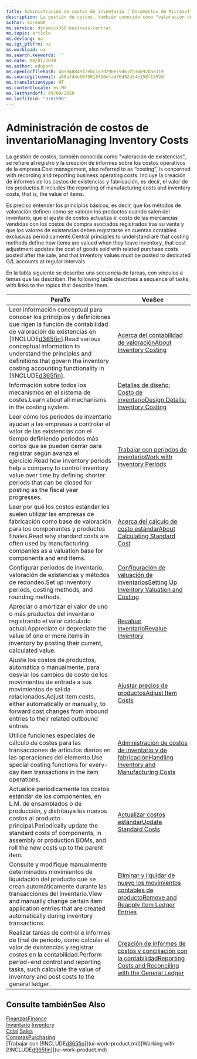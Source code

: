 ```yaml
---
title: Administración de costos de inventario | Documentos de Microsoft
description: La gestión de costos, también conocida como "valoración de existencias", se refiere al registro y la creación de informes sobre los costos operativos de la empresa. Incluye la creación de informes de los costos de existencias y fabricación, es decir, el valor de los productos.
author: SorenGP
ms.service: dynamics365-business-central
ms.topic: article
ms.devlang: na
ms.tgt_pltfrm: na
ms.workload: na
ms.search.keywords: ''
ms.date: 04/01/2020
ms.author: edupont
ms.openlocfilehash: 485948849f2ebc1d7d290e19d61fd36692ba8319
ms.sourcegitcommit: a80afd4e5075018716efad76d82a54e158f1392d
ms.translationtype: HT
ms.contentlocale: es-MX
ms.lasthandoff: 09/09/2020
ms.locfileid: "3781596"
---
```

# <a name="managing-inventory-costs"></a><span data-ttu-id="3777b-104">Administración de costos de inventario</span><span class="sxs-lookup"><span data-stu-id="3777b-104">Managing Inventory Costs</span></span>
<span data-ttu-id="3777b-105">La gestión de costos, también conocida como "valoración de existencias", se refiere al registro y la creación de informes sobre los costos operativos de la empresa.</span><span class="sxs-lookup"><span data-stu-id="3777b-105">Cost management, also referred to as “costing”, is concerned with recording and reporting business operating costs.</span></span> <span data-ttu-id="3777b-106">Incluye la creación de informes de los costos de existencias y fabricación, es decir, el valor de los productos.</span><span class="sxs-lookup"><span data-stu-id="3777b-106">It includes the reporting of manufacturing costs and inventory costs, that is, the value of items.</span></span>   

<span data-ttu-id="3777b-107">Es preciso entender los principios básicos, es decir, que los métodos de valoración definen cómo se valoran los productos cuando salen del inventario, que el ajuste de costos actualiza el costo de las mercancías vendidas con los costos de compra asociados registrados tras su venta y que los valores de existencias deben registrarse en cuentas contables exclusivas periódicamente.</span><span class="sxs-lookup"><span data-stu-id="3777b-107">Central principles to understand are that costing methods define how items are valued when they leave inventory, that cost adjustment updates the cost of goods sold with related purchase costs posted after the sale, and that inventory values must be posted to dedicated G/L accounts at regular intervals.</span></span>

<span data-ttu-id="3777b-108">En la tabla siguiente se describe una secuencia de tareas, con vínculos a temas que las describen.</span><span class="sxs-lookup"><span data-stu-id="3777b-108">The following table describes a sequence of tasks, with links to the topics that describe them.</span></span>

|<span data-ttu-id="3777b-109">**Para**</span><span class="sxs-lookup"><span data-stu-id="3777b-109">**To**</span></span>|<span data-ttu-id="3777b-110">**Vea**</span><span class="sxs-lookup"><span data-stu-id="3777b-110">**See**</span></span>|  
|------------|-------------|  
|<span data-ttu-id="3777b-111">Leer información conceptual para conocer los principios y definiciones que rigen la función de contabilidad de valoración de existencias en [!INCLUDE[d365fin](includes/d365fin_md.md)].</span><span class="sxs-lookup"><span data-stu-id="3777b-111">Read various conceptual information to understand the principles and definitions that govern the inventory costing accounting functionality in [!INCLUDE[d365fin](includes/d365fin_md.md)].</span></span>|[<span data-ttu-id="3777b-112">Acerca del contabilidad de valoración</span><span class="sxs-lookup"><span data-stu-id="3777b-112">About Inventory Costing</span></span>](finance-learn-about-costing.md)|  
|<span data-ttu-id="3777b-113">Información sobre todos los mecanismos en el sistema de costes.</span><span class="sxs-lookup"><span data-stu-id="3777b-113">Learn about all mechanisms in the costing system.</span></span>|[<span data-ttu-id="3777b-114">Detalles de diseño: Costo de inventario</span><span class="sxs-lookup"><span data-stu-id="3777b-114">Design Details: Inventory Costing</span></span>](design-details-inventory-costing.md)|
|<span data-ttu-id="3777b-115">Leer cómo los periodos de inventario ayudan a las empresas a controlar el valor de las existencias con el tiempo definiendo periodos más cortos que se pueden cerrar para registrar según avanza el ejercicio.</span><span class="sxs-lookup"><span data-stu-id="3777b-115">Read how inventory periods help a company to control inventory value over time by defining shorter periods that can be closed for posting as the fiscal year progresses.</span></span>|[<span data-ttu-id="3777b-116">Trabajar con periodos de inventario</span><span class="sxs-lookup"><span data-stu-id="3777b-116">Work with Inventory Periods</span></span>](finance-how-to-work-with-inventory-periods.md)|
|<span data-ttu-id="3777b-117">Leer por qué los costos estándar los suelen utilizar las empresas de fabricación como base de valoración para los componentes y productos finales.</span><span class="sxs-lookup"><span data-stu-id="3777b-117">Read why standard costs are often used by manufacturing companies as a valuation base for components and end items.</span></span>|[<span data-ttu-id="3777b-118">Acerca del cálculo de costo estándar</span><span class="sxs-lookup"><span data-stu-id="3777b-118">About Calculating Standard Cost</span></span>](finance-about-calculating-standard-cost.md)|
|<span data-ttu-id="3777b-119">Configurar periodos de inventario, valoración de existencias y métodos de redondeo.</span><span class="sxs-lookup"><span data-stu-id="3777b-119">Set up inventory periods, costing methods, and rounding methods.</span></span>|[<span data-ttu-id="3777b-120">Configuración de valuación de inventarios</span><span class="sxs-lookup"><span data-stu-id="3777b-120">Setting Up Inventory Valuation and Costing</span></span>](finance-set-up-inventory-valuation-and-costing.md)|
|<span data-ttu-id="3777b-121">Apreciar o amortizar el valor de uno o más productos del inventario registrando el valor calculado actual.</span><span class="sxs-lookup"><span data-stu-id="3777b-121">Appreciate or depreciate the value of one or more items in inventory by posting their current, calculated value.</span></span>|[<span data-ttu-id="3777b-122">Revaluar inventario</span><span class="sxs-lookup"><span data-stu-id="3777b-122">Revalue Inventory</span></span>](inventory-how-revalue-inventory.md)|
|<span data-ttu-id="3777b-123">Ajuste los costos de productos, automática o manualmente, para desviar los cambios de costo de los movimientos de entrada a sus movimientos de salida relacionados.</span><span class="sxs-lookup"><span data-stu-id="3777b-123">Adjust item costs, either automatically or manually, to forward cost changes from inbound entries to their related outbound entries.</span></span>|[<span data-ttu-id="3777b-124">Ajustar precios de productos</span><span class="sxs-lookup"><span data-stu-id="3777b-124">Adjust Item Costs</span></span>](inventory-how-adjust-item-costs.md)|
|<span data-ttu-id="3777b-125">Utilice funciones especiales de cálculo de costes para las transacciones de artículos diarios en las operaciones del elemento.</span><span class="sxs-lookup"><span data-stu-id="3777b-125">Use special costing functions for every-day item transactions in the item operations.</span></span>|[<span data-ttu-id="3777b-126">Administración de costos de inventario y de fabricación</span><span class="sxs-lookup"><span data-stu-id="3777b-126">Handling Inventory and Manufacturing Costs</span></span>](finance-handle-inventory-and-manufacturing-costs.md)|  
|<span data-ttu-id="3777b-127">Actualice periódicamente los costos estándar de los componentes, en L.M. de ensamblados o de producción, y distribuya los nuevos costos al producto principal.</span><span class="sxs-lookup"><span data-stu-id="3777b-127">Periodically update the standard costs of components, in assembly or production BOMs, and roll the new costs up to the parent item.</span></span>|[<span data-ttu-id="3777b-128">Actualizar costos estándar</span><span class="sxs-lookup"><span data-stu-id="3777b-128">Update Standard Costs</span></span>](finance-how-to-update-standard-costs.md)|
|<span data-ttu-id="3777b-129">Consulte y modifique manualmente determinados movimientos de liquidación del producto que se crean automáticamente durante las transacciones del inventario.</span><span class="sxs-lookup"><span data-stu-id="3777b-129">View and manually change certain item application entries that are created automatically during inventory transactions.</span></span>|[<span data-ttu-id="3777b-130">Eliminar y liquidar de nuevo los movimientos contables de producto</span><span class="sxs-lookup"><span data-stu-id="3777b-130">Remove and Reapply Item Ledger Entries</span></span>](finance-how-to-remove-and-reapply-item-entries.md)|
|<span data-ttu-id="3777b-131">Realizar tareas de control e informes de final de periodo, como calcular el valor de existencias y registrar costos en la contabilidad.</span><span class="sxs-lookup"><span data-stu-id="3777b-131">Perform period-end control and reporting tasks, such calculate the value of inventory and post costs to the general ledger.</span></span>|[<span data-ttu-id="3777b-132">Creación de informes de costos y conciliación con la contabilidad</span><span class="sxs-lookup"><span data-stu-id="3777b-132">Reporting Costs and Reconciling with the General Ledger</span></span>](finance-report-costs-and-reconcile-with-the-general-ledger.md)|

## <a name="see-also"></a><span data-ttu-id="3777b-133">Consulte también</span><span class="sxs-lookup"><span data-stu-id="3777b-133">See Also</span></span>  
 [<span data-ttu-id="3777b-134">Finanzas</span><span class="sxs-lookup"><span data-stu-id="3777b-134">Finance</span></span>](finance.md)  
 <span data-ttu-id="3777b-135">[Inventario](inventory-manage-inventory.md) </span><span class="sxs-lookup"><span data-stu-id="3777b-135">[Inventory](inventory-manage-inventory.md) </span></span>  
 <span data-ttu-id="3777b-136">[Ccial](sales-manage-sales.md) </span><span class="sxs-lookup"><span data-stu-id="3777b-136">[Sales](sales-manage-sales.md) </span></span>  
 [<span data-ttu-id="3777b-137">Compras</span><span class="sxs-lookup"><span data-stu-id="3777b-137">Purchasing</span></span>](purchasing-manage-purchasing.md)  
 <span data-ttu-id="3777b-138">[Trabajar con [!INCLUDE[d365fin](includes/d365fin_md.md)]](ui-work-product.md)</span><span class="sxs-lookup"><span data-stu-id="3777b-138">[Working with [!INCLUDE[d365fin](includes/d365fin_md.md)]](ui-work-product.md)</span></span>
